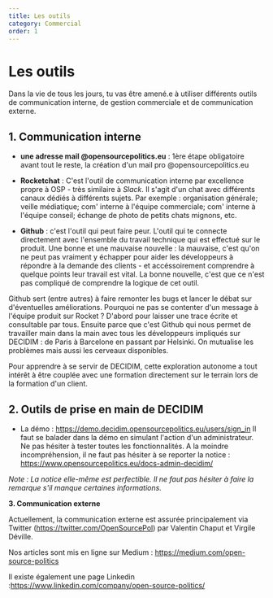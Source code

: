 ```yaml
---
title: Les outils
category: Commercial
order: 1
---
```

# Les outils
>
Dans la vie de tous les jours, tu vas être amené.e à utiliser différents outils de communication interne, de gestion commerciale et de communication externe. 
>
## 1. Communication interne
>
- **une adresse mail @opensourcepolitics.eu** : 1ère étape obligatoire avant tout le reste, la création d'un mail pro @opensourcepolitics.eu
>
- **Rocketchat** : C'est l'outil de communication interne par excellence propre à OSP - très similaire à *Slack*. Il s'agit d'un chat avec différents canaux dédiés à différents sujets. Par exemple : organisation générale; veille médiatique; com' interne à l'équipe commerciale; com' interne à l'équipe conseil; échange de photo de petits chats mignons, etc. 
>
- **Github** : c'est l'outil qui peut faire peur. L'outil qui te connecte directement avec l'ensemble du travail technique qui est effectué sur le produit. Une bonne et une mauvaise nouvelle : la mauvaise, c'est qu'on ne peut pas vraiment y échapper pour aider les développeurs à répondre à la demande des clients - et accéssoirement comprendre à quelque points leur travail est vital. La bonne nouvelle, c'est que ce n'est pas compliqué de comprendre la logique de cet outil. 
>
Github sert (entre autres) à faire remonter les bugs et lancer le débat sur d'éventuelles améliorations. Pourquoi ne pas se contenter d'un message à l'équipe produit sur Rocket ? D'abord pour laisser une trace écrite et consultable par tous. Ensuite parce que c'est Github qui nous permet de travailler main dans la main avec tous les développeurs impliqués sur DECIDIM : de Paris à Barcelone en passant par Helsinki. On mutualise les problèmes mais aussi les  cerveaux disponibles. 
>
Pour apprendre à se servir de DECIDIM, cette exploration autonome a tout intérêt à être couplée avec une formation  directement sur le terrain lors de la formation d'un client. 
>
## 2. Outils de prise en main de DECIDIM
>
- La démo : https://demo.decidim.opensourcepolitics.eu/users/sign_in
Il faut se balader dans la démo en simulant l'action d'un administrateur. Ne pas hésiter à tester toutes les fonctionnalités. A la moindre incompréhension, il ne faut pas hésiter à se reporter la notice : https://www.opensourcepolitics.eu/docs-admin-decidim/
>
*Note : La notice elle-même est perfectible. Il ne faut pas hésiter à faire la remarque s'il manque certaines informations.*
>
**3. Communication externe**
>
Actuellement, la communication externe est assurée principalement via Twitter (https://twitter.com/OpenSourcePol)  par Valentin Chaput et Virgile Déville. 
>
Nos articles sont mis en ligne sur Medium : https://medium.com/open-source-politics
>
Il existe également une page Linkedin :https://www.linkedin.com/company/open-source-politics/
>

